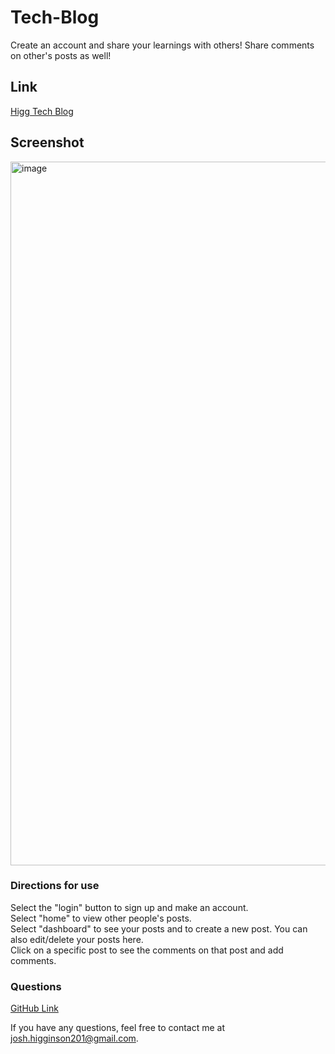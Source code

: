 # Tech-Blog

Create an account and share your learnings with others!  Share comments on other's posts as well!

## Link

[Higg Tech Blog](https://higgtechblog-d9f097e3a062.herokuapp.com/)

## Screenshot

<img width="1126" alt="image" src="https://github.com/joshhigg/tech-blog/assets/136753578/fd31c2f8-249e-4918-abd2-ba149e84a9dc">

### Directions for use

Select the "login" button to sign up and make an account. \
Select "home" to view other people's posts. \
Select "dashboard" to see your posts and to create a new post.  You can also edit/delete your posts here. \
Click on a specific post to see the comments on that post and add comments.

### Questions
[GitHub Link](https://github.com/joshhigg)

If you have any questions, feel free to contact me at josh.higginson201@gmail.com.
